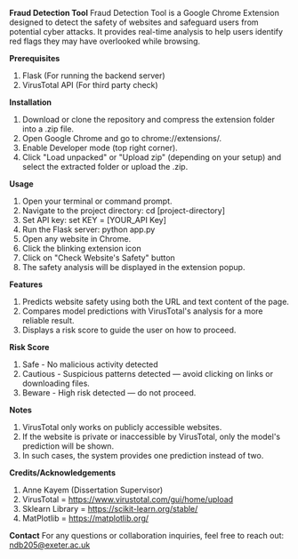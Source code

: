 **Fraud Detection Tool**
Fraud Detection Tool is a Google Chrome Extension designed to detect the safety of websites and safeguard users from potential cyber attacks. It provides real-time analysis to help users identify red flags they may have overlooked while browsing.

**Prerequisites**
1. Flask (For running the backend server)
2. VirusTotal API (For third party check)

**Installation**
1. Download or clone the repository and compress the extension folder into a .zip file.
2. Open Google Chrome and go to chrome://extensions/.
3. Enable Developer mode (top right corner).
4. Click "Load unpacked" or "Upload zip" (depending on your setup) and select the extracted folder or upload the .zip.

**Usage**
1. Open your terminal or command prompt.
2. Navigate to the project directory: cd [project-directory]
3. Set API key: set KEY = [YOUR_API Key]
4. Run the Flask server: python app.py
5. Open any website in Chrome.
6. Click the blinking extension icon
7. Click on "Check Website's Safety" button
8. The safety analysis will be displayed in the extension popup.

**Features**
1. Predicts website safety using both the URL and text content of the page.
2. Compares model predictions with VirusTotal's analysis for a more reliable result.
3. Displays a risk score to guide the user on how to proceed.

**Risk Score**
1. Safe - No malicious activity detected
2. Cautious - Suspicious patterns detected — avoid clicking on links or downloading files.
3. Beware - High risk detected — do not proceed.

**Notes**
1. VirusTotal only works on publicly accessible websites.
2. If the website is private or inaccessible by VirusTotal, only the model's prediction will be shown.
3. In such cases, the system provides one prediction instead of two.

**Credits/Acknowledgements**
1. Anne Kayem (Dissertation Supervisor)
2. VirusTotal = https://www.virustotal.com/gui/home/upload
3. Sklearn Library = https://scikit-learn.org/stable/
4. MatPlotlib = https://matplotlib.org/

**Contact**
For any questions or collaboration inquiries, feel free to reach out:
ndb205@exeter.ac.uk
